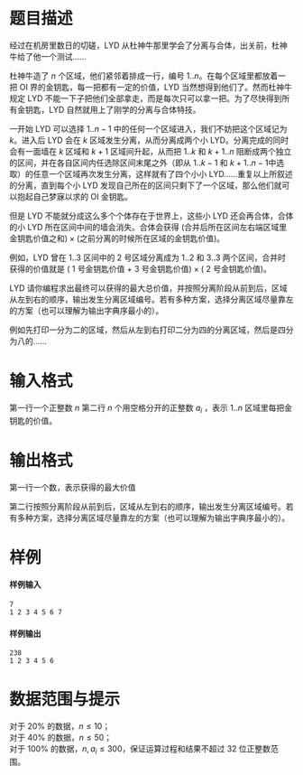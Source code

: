 
# 题目描述

经过在机房里数日的切磋，LYD 从杜神牛那里学会了分离与合体，出关前，杜神牛给了他一个测试……

杜神牛造了 $n$ 个区域，他们紧邻着排成一行，编号 $1..n$。在每个区域里都放着一把 OI 界的金钥匙，每一把都有一定的价值，LYD 当然想得到他们了。然而杜神牛规定 LYD 不能一下子把他们全部拿走，而是每次只可以拿一把。为了尽快得到所有金钥匙，LYD 自然就用上了刚学的分离与合体特技。

一开始 LYD 可以选择 $1..n-1$ 中的任何一个区域进入，我们不妨把这个区域记为 $k$。进入后 LYD 会在 $k$ 区域发生分离，从而分离成两个小 LYD。分离完成的同时会有一面墙在 $k$ 区域和 $k+1$ 区域间升起，从而把 $1..k$ 和 $k+1..n$ 阻断成两个独立的区间，并在各自区间内任选除区间末尾之外（即从 $1..k-1$ 和 $k+1..n-1$中选取）的任意一个区域再次发生分离，这样就有了四个小小 LYD……重复以上所叙述的分离，直到每个小 LYD 发现自己所在的区间只剩下了一个区域，那么他们就可以抱起自己梦寐以求的 OI 金钥匙。

但是 LYD 不能就分成这么多个个体存在于世界上，这些小 LYD 还会再合体，合体的小 LYD 所在区间中间的墙会消失。合体会获得 $($合并后所在区间左右端区域里金钥匙价值之和$)\times ($之前分离的时候所在区域的金钥匙价值$)$。

例如，LYD 曾在 $1..3$ 区间中的 $2$ 号区域分离成为 $1..2$ 和 $3..3$ 两个区间，合并时获得的价值就是 $($ $1$ 号金钥匙价值 $+$ $3$ 号金钥匙价值$)\times ($ $2$ 号金钥匙价值$)$。

LYD 请你编程求出最终可以获得的最大总价值，并按照分离阶段从前到后，区域从左到右的顺序，输出发生分离区域编号。若有多种方案，选择分离区域尽量靠左的方案（也可以理解为输出字典序最小的）。

例如先打印一分为二的区域，然后从左到右打印二分为四的分离区域，然后是四分为八的……

# 输入格式

第一行一个正整数 $n$
第二行 $n$ 个用空格分开的正整数 $a_i$ ，表示 $1..n$ 区域里每把金钥匙的价值。


# 输出格式

第一行一个数，表示获得的最大价值

第二行按照分离阶段从前到后，区域从左到右的顺序，输出发生分离区域编号。若有多种方案，选择分离区域尽量靠左的方案（也可以理解为输出字典序最小的）。

# 样例

#### 样例输入
```plain
7
1 2 3 4 5 6 7
```
#### 样例输出
```plain
238
1 2 3 4 5 6
```

# 数据范围与提示

对于 $20\%$ 的数据，$n\le 10$；  
对于 $40\%$ 的数据，$n\le 50$；  
对于 $100\%$ 的数据，$n,a_i\le 300$，保证运算过程和结果不超过 $32$ 位正整数范围。

